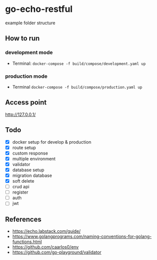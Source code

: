 # go-echo-restful

example folder structure

## How to run

### development mode
- Terminal: `docker-compose -f build/compose/development.yaml up`

### production mode
- Terminal `docker-compose -f build/compose/production.yaml up`

## Access point
http://127.0.0.1/

## Todo
- [x] docker setup for develop & production
- [x] route setup
- [x] custom response
- [x] multiple environment
- [x] validator
- [x] database setup
- [x] migration database
- [x] soft delete
- [ ] crud api
- [ ] register
- [ ] auth
- [ ] jwt

## References
- https://echo.labstack.com/guide/
- https://www.golangprograms.com/naming-conventions-for-golang-functions.html
- https://github.com/caarlos0/env
- https://github.com/go-playground/validator
